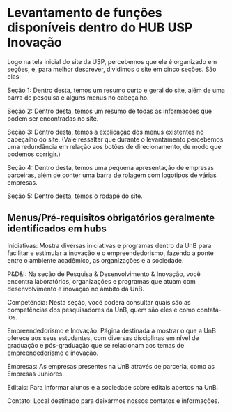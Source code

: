 # Levantamento de funções disponíveis dentro do HUB USP Inovação

Logo na tela inicial do site da USP, percebemos que ele é organizado em seções, e, para melhor descrever, dividimos o site em cinco seções. São elas:

Seção 1: Dentro desta, temos um resumo curto e geral do site, além de uma barra de pesquisa e alguns menus no cabeçalho.

Seção 2: Dentro desta, temos um resumo de todas as informações que podem ser encontradas no site.

Seção 3: Dentro desta, temos a explicação dos menus existentes no cabeçalho do site. (Vale ressaltar que durante o levantamento percebemos uma redundância em relação aos botões de direcionamento, de modo que podemos corrigir.)

Seção 4: Dentro desta, temos uma pequena apresentação de empresas parceiras, além de conter uma barra de rolagem com logotipos de várias empresas.

Seção 5: Dentro desta, temos o rodapé do site.

## Menus/Pré-requisitos obrigatórios geralmente identificados em hubs

Iniciativas: Mostra diversas iniciativas e programas dentro da UnB para facilitar e estimular a inovação e o empreendedorismo, fazendo a ponte entre o ambiente acadêmico, as organizações e a sociedade.

P&D&I: Na seção de Pesquisa & Desenvolvimento & Inovação, você encontra laboratórios, organizações e programas que atuam com desenvolvimento e inovação no âmbito da UnB.

Competência: Nesta seção, você poderá consultar quais são as competências dos pesquisadores da UnB, quem são eles e como contatá-los.

Empreendedorismo e Inovação: Página destinada a mostrar o que a UnB oferece aos seus estudantes, com diversas disciplinas em nível de graduação e pós-graduação que se relacionam aos temas de empreendedorismo e inovação.

Empresas: As empresas presentes na UnB através de parceria, como as Empresas Juniores.

Editais: Para informar alunos e a sociedade sobre editais abertos na UnB.

Contato: Local destinado para deixarmos nossos contatos e informações.
